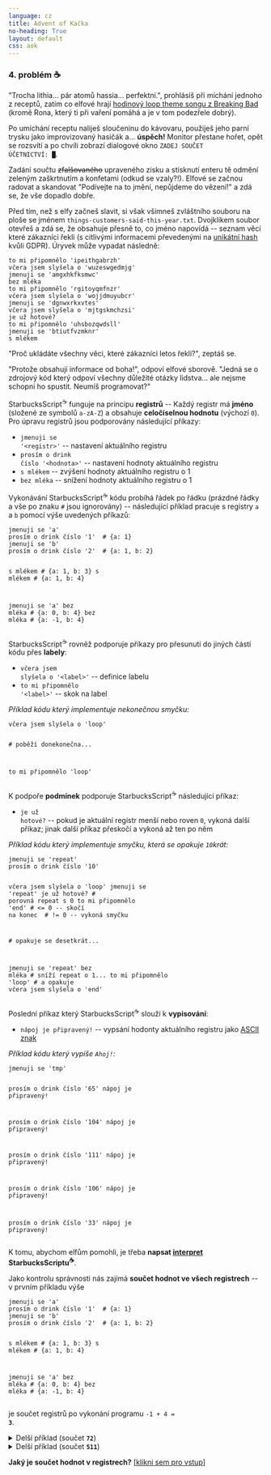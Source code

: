 ```yaml
---
language: cz
title: Advent of Kačka
no-heading: True
layout: default
css: aok
---
```


### 4. problém ☕
<span class="quote">"Trocha lithia... pár atomů hassia... perfektní."</span>, prohlásíš při míchání jednoho z receptů, zatím co elfové hrají [hodinový loop theme songu z Breaking Bad](https://www.youtube.com/watch?v=pYAGlaZGwBA) (kromě Rona, který ti při vaření pomáhá a je v tom podezřele dobrý).

Po umíchání receptu naliješ sloučeninu do kávovaru, použiješ jeho parní trysku jako improvizovaný hasičák a... **úspěch!**
Monitor přestane hořet, opět se rozsvítí a po chvíli zobrazí dialogové okno <code class="language-plaintext highlighter-rouge">ZADEJ SOUČET ÚČETNICTVÍ: <span class="blink">█</span></code>.

Zadání součtu ~~zfalšovaného~~ upraveného zisku a stisknutí enteru tě odmění zeleným zaškrtnutím a konfetami (odkud se vzaly?!).
Elfové se začnou radovat a skandovat <span class="quote">"Podívejte na to jmění, nepůjdeme do vězení!"</span> a zdá se, že vše dopadlo dobře.

Před tím, než s elfy začneš slavit, si však všimneš zvláštního souboru na ploše se jménem `things-customers-said-this-year.txt`.
Dvojklikem soubor otevřeš a zdá se, že obsahuje přesně to, co jméno napovídá -- seznam věcí které zákazníci řekli (s citlivými informacemi převedenými na [unikátní hash](https://en.wikipedia.org/wiki/Hash_function) kvůli GDPR). Úryvek může vypadat následně:

<div class="language-plaintext highlighter-rouge"><div class="highlight"><pre class="highlight"><code>to mi připomnělo <span class="orange">'ipeithgabrzh'</span>
včera jsem slyšela o <span class="orange">'wuzeswgedmjg'</span>
jmenuji se <span class="orange">'amgxhkfksmwc'</span>
bez mléka
to mi připomnělo <span class="orange">'rgitoyqmfnzr'</span>
včera jsem slyšela o <span class="orange">'wojjdmuyubcr'</span>
jmenuji se <span class="orange">'dgnwxrkxvtes'</span>
včera jsem slyšela o <span class="orange">'mjtgskmchzsi'</span>
je už hotové?
to mi připomnělo <span class="orange">'uhsbozqwdsll'</span>
jmenuji se <span class="orange">'btiutfvzmknr'</span>
s mlékem
</code></pre></div></div>

<span class="quote">"Proč ukládáte všechny věci, které zákazníci letos řekli?"</span>, zeptáš se.

<span class="quote">"Protože obsahují informace od boha!"</span>, odpoví elfové sborově. <span class="quote">"Jedná se o zdrojový kód který odpoví všechny důležité otázky lidstva... ale nejsme schopni ho spustit. Neumíš programovat?"</span>

<span class="s2">S</span><span class="s1">t</span><span class="s3">a</span><span class="s2">r</span><span class="s3">b</span><span class="s1">u</span><span class="s1">c</span><span class="s3">k</span><span class="s1">s</span><span class="s3">S</span><span class="s2">c</span><span class="s2">r</span><span class="s1">i</span><span class="s3">p</span><span class="s2">t</span><sup>☕</sup> funguje na principu **registrů** -- Každý registr má **jméno** (složené ze symbolů `a-zA-Z`) a obsahuje **celočíselnou hodnotu** (výchozí `0`).
Pro úpravu registrů jsou podporovány následující příkazy:
- <code class="language-plaintext highlighter-rouge">jmenuji se <span class="orange">'&lt;registr&gt;'</span></code> -- nastavení aktuálního registru
- <code class="language-plaintext highlighter-rouge">prosím o drink číslo <span class="orange">'&lt;hodnota&gt;'</span></code> -- nastavení hodnoty aktuálního registru
- `s mlékem` -- zvýšení hodnoty aktuálního registru o 1
- `bez mléka` -- snížení hodnoty aktuálního registru o 1

Vykonávání <span class="s2">S</span><span class="s1">t</span><span class="s3">a</span><span class="s2">r</span><span class="s3">b</span><span class="s1">u</span><span class="s1">c</span><span class="s3">k</span><span class="s1">s</span><span class="s3">S</span><span class="s2">c</span><span class="s2">r</span><span class="s1">i</span><span class="s3">p</span><span class="s2">t</span><sup>☕</sup> kódu probíhá řádek po řádku (prázdné řádky a vše po znaku <code class="language-plaintext highlighter-rouge"><span class="gray">#</span></code> jsou ignorovány) -- následující příklad pracuje s registry <code class="language-plaintext highlighter-rouge"><span class="orange">a</span></code> a <code class="language-plaintext highlighter-rouge"><span class="orange">b</span></code> pomocí výše uvedených příkazů:

<div class="language-plaintext highlighter-rouge"><div class="highlight"><pre class="highlight"><code>jmenuji se <span class="orange">'a'</span>
prosím o drink číslo <span class="orange">'1'</span><span class="gray">  # {a: 1}</span>
jmenuji se <span class="orange">'b'</span>
prosím o drink číslo <span class="orange">'2'</span><span class="gray">  # {a: 1, b: 2}</span>

s mlékem<span class="gray">            # {a: 1, b: 3}</span>
s mlékem<span class="gray">            # {a: 1, b: 4}</span>

jmenuji se <span class="orange">'a'</span>
bez mléka<span class="gray">           # {a: 0, b: 4}</span>
bez mléka<span class="gray">           # {a: -1, b: 4}</span>
</code></pre></div></div>


<span class="s2">S</span><span class="s1">t</span><span class="s3">a</span><span class="s2">r</span><span class="s3">b</span><span class="s1">u</span><span class="s1">c</span><span class="s3">k</span><span class="s1">s</span><span class="s3">S</span><span class="s2">c</span><span class="s2">r</span><span class="s1">i</span><span class="s3">p</span><span class="s2">t</span><sup>☕</sup> rovněž podporuje příkazy pro přesunutí do jiných částí kódu přes **labely**:
- <code class="language-plaintext highlighter-rouge">včera jsem slyšela o <span class="orange">'&lt;label&gt;'</span></code> -- definice labelu
- <code class="language-plaintext highlighter-rouge">to mi připomnělo <span class="orange">'&lt;label&gt;'</span></code> -- skok na label

_Příklad kódu který implementuje nekonečnou smyčku:_
<div class="language-plaintext highlighter-rouge"><div class="highlight"><pre class="highlight"><code>včera jsem slyšela o <span class="orange">'loop'</span>

<span class="gray"># poběží donekonečna...</span>

to mi připomnělo <span class="orange">'loop'</span>
</code></pre></div></div>


K podpoře **podmínek** podporuje <span class="s2">S</span><span class="s1">t</span><span class="s3">a</span><span class="s2">r</span><span class="s3">b</span><span class="s1">u</span><span class="s1">c</span><span class="s3">k</span><span class="s1">s</span><span class="s3">S</span><span class="s2">c</span><span class="s2">r</span><span class="s1">i</span><span class="s3">p</span><span class="s2">t</span><sup>☕</sup> následující příkaz:
- <code class="language-plaintext highlighter-rouge">je už hotové?</code> -- pokud je aktuální registr menší nebo roven `0`, vykoná další příkaz; jinak další příkaz přeskočí a vykoná až ten po něm

_Příklad kódu který implementuje smyčku, která se opakuje `10`krát:_
<div class="language-plaintext highlighter-rouge"><div class="highlight"><pre class="highlight"><code>jmenuji se <span class="orange">'repeat'</span>
prosím o drink číslo <span class="orange">'10'</span>

včera jsem slyšela o <span class="orange">'loop'</span>
jmenuji se <span class="orange">'repeat'</span>
je už hotové?<span class="gray">            # porovná repeat s 0</span>
to mi připomnělo <span class="orange">'end'</span><span class="gray">   # <= 0 -- skočí na konec</span>
<span class="gray">                         # != 0 -- vykoná smyčku</span>

<span class="gray"># opakuje se desetkrát...</span>

jmenuji se <span class="orange">'repeat'</span>
bez mléka<span class="gray">                # sníží repeat o 1...</span>
to mi připomnělo <span class="orange">'loop'</span><span class="gray">  # a opakuje</span>
včera jsem slyšela o <span class="orange">'end'</span>
</code></pre></div></div>

Poslední příkaz který <span class="s2">S</span><span class="s1">t</span><span class="s3">a</span><span class="s2">r</span><span class="s3">b</span><span class="s1">u</span><span class="s1">c</span><span class="s3">k</span><span class="s1">s</span><span class="s3">S</span><span class="s2">c</span><span class="s2">r</span><span class="s1">i</span><span class="s3">p</span><span class="s2">t</span><sup>☕</sup> slouží k **vypisování**:
- `nápoj je připravený!` -- vypsání hodonty aktuálního registru jako [ASCII znak](https://www.asciitable.com/)

_Příklad kódu který vypíše `Ahoj!`:_
<div class="language-plaintext highlighter-rouge"><div class="highlight"><pre class="highlight"><code>jmenuji se <span class="orange">'tmp'</span>

prosím o drink číslo <span class="orange">'65'</span>
nápoj je připravený!

prosím o drink číslo <span class="orange">'104'</span>
nápoj je připravený!

prosím o drink číslo <span class="orange">'111'</span>
nápoj je připravený!

prosím o drink číslo <span class="orange">'106'</span>
nápoj je připravený!

prosím o drink číslo <span class="orange">'33'</span>
nápoj je připravený!
</code></pre></div></div>

K tomu, abychom elfům pomohli, je třeba **napsat [interpret](https://en.wikipedia.org/wiki/Interpreter_(computing)) <span class="s2">S</span><span class="s1">t</span><span class="s3">a</span><span class="s2">r</span><span class="s3">b</span><span class="s1">u</span><span class="s1">c</span><span class="s3">k</span><span class="s1">s</span><span class="s3">S</span><span class="s2">c</span><span class="s2">r</span><span class="s1">i</span><span class="s3">p</span><span class="s2">t</span><span class="s1">u</span><sup>☕</sup>**.

Jako kontrolu správnosti nás zajímá **součet hodnot ve všech registrech** -- v prvním příkladu výše

<div class="language-plaintext highlighter-rouge"><div class="highlight"><pre class="highlight"><code>jmenuji se <span class="orange">'a'</span>
prosím o drink číslo <span class="orange">'1'</span><span class="gray">  # {a: 1}</span>
jmenuji se <span class="orange">'b'</span>
prosím o drink číslo <span class="orange">'2'</span><span class="gray">  # {a: 1, b: 2}</span>

s mlékem<span class="gray">            # {a: 1, b: 3}</span>
s mlékem<span class="gray">            # {a: 1, b: 4}</span>

jmenuji se <span class="orange">'a'</span>
bez mléka<span class="gray">           # {a: 0, b: 4}</span>
bez mléka<span class="gray">           # {a: -1, b: 4}</span>
</code></pre></div></div>

je součet registrů po vykonání programu <code class="language-plaintext highlighter-rouge">-1 + 4 = <strong>3</strong></code>.

<details closed>
<summary class="code-summary">Delší příklad (součet <code class="language-plaintext highlighter-rouge"><strong>72</strong></code>)</summary>
<div class="language-plaintext highlighter-rouge"><div class="highlight"><pre class="highlight"><code>jmenuji se <span class="orange">'a'</span>
prosím o drink číslo <span class="orange">'13'</span>
jmenuji se <span class="orange">'b'</span>
prosím o drink číslo <span class="orange">'23'</span>
jmenuji se <span class="orange">'a'</span>
včera jsem slyšela o <span class="orange">'pevqaemvwrft'</span>
je už hotové?
to mi připomnělo <span class="orange">'jflwpkomzosi'</span>
jmenuji se <span class="orange">'anptntmxyuok'</span>
s mlékem
jmenuji se <span class="orange">'iifqkmepnkss'</span>
s mlékem
jmenuji se <span class="orange">'a'</span>
bez mléka
to mi připomnělo <span class="orange">'pevqaemvwrft'</span>
včera jsem slyšela o <span class="orange">'jflwpkomzosi'</span>
jmenuji se <span class="orange">'iifqkmepnkss'</span>
včera jsem slyšela o <span class="orange">'rhscokpgabei'</span>
je už hotové?
to mi připomnělo <span class="orange">'zsrwxplwobev'</span>
jmenuji se 'a'
s mlékem
jmenuji se <span class="orange">'iifqkmepnkss'</span>
bez mléka
to mi připomnělo <span class="orange">'rhscokpgabei'</span>
včera jsem slyšela o <span class="orange">'zsrwxplwobev'</span>
jmenuji se <span class="orange">'b'</span>
včera jsem slyšela o <span class="orange">'sbkfniurfdby'</span>
je už hotové?
to mi připomnělo <span class="orange">'ywqllehpdnno'</span>
jmenuji se <span class="orange">'mlwvnxmwqvii'</span>
s mlékem
jmenuji se <span class="orange">'ohejeomwfdmv'</span>
s mlékem
jmenuji se <span class="orange">'b'</span>
bez mléka
to mi připomnělo <span class="orange">'sbkfniurfdby'</span>
včera jsem slyšela o <span class="orange">'ywqllehpdnno'</span>
jmenuji se <span class="orange">'ohejeomwfdmv'</span>
včera jsem slyšela o <span class="orange">'otpxxhoramee'</span>
je už hotové?
to mi připomnělo <span class="orange">'lqhkfxumvhck'</span>
jmenuji se <span class="orange">'b'</span>
s mlékem
jmenuji se <span class="orange">'ohejeomwfdmv'</span>
bez mléka
to mi připomnělo <span class="orange">'otpxxhoramee'</span>
včera jsem slyšela o <span class="orange">'lqhkfxumvhck'</span>
jmenuji se <span class="orange">'anptntmxyuok'</span>
včera jsem slyšela o <span class="orange">'lxzwxusbwsrs'</span>
je už hotové?
to mi připomnělo <span class="orange">'rqdsldqxjpep'</span>
jmenuji se <span class="orange">'c'</span>
s mlékem
jmenuji se <span class="orange">'anptntmxyuok'</span>
bez mléka
to mi připomnělo <span class="orange">'lxzwxusbwsrs'</span>
včera jsem slyšela o <span class="orange">'rqdsldqxjpep'</span>
jmenuji se <span class="orange">'mlwvnxmwqvii'</span>
včera jsem slyšela o <span class="orange">'bsmkdxgugksm'</span>
je už hotové?
to mi připomnělo <span class="orange">'mnxnsyqzimpz'</span>
jmenuji se <span class="orange">'c'</span>
s mlékem
jmenuji se <span class="orange">'mlwvnxmwqvii'</span>
bez mléka
to mi připomnělo <span class="orange">'bsmkdxgugksm'</span>
včera jsem slyšela o <span class="orange">'mnxnsyqzimpz'</span>
</code></pre></div></div>
</details>

<details closed>
<summary class="code-summary">Delší příklad (součet <code class="language-plaintext highlighter-rouge"><strong>511</strong></code>)</summary>
<div class="language-plaintext highlighter-rouge"><div class="highlight"><pre class="highlight"><code>jmenuji se <span class="orange">'a'</span>
prosím o drink číslo <span class="orange">'31'</span>
jmenuji se <span class="orange">'b'</span>
prosím o drink číslo <span class="orange">'15'</span>
jmenuji se <span class="orange">'a'</span>
včera jsem slyšela o <span class="orange">'pquriqsakjcw'</span>
je už hotové?
to mi připomnělo <span class="orange">'zubvlqjhepfj'</span>
jmenuji se <span class="orange">'uulirflbxacn'</span>
s mlékem
jmenuji se <span class="orange">'lfdanbhjukon'</span>
s mlékem
jmenuji se <span class="orange">'a'</span>
bez mléka
to mi připomnělo <span class="orange">'pquriqsakjcw'</span>
včera jsem slyšela o <span class="orange">'zubvlqjhepfj'</span>
jmenuji se <span class="orange">'lfdanbhjukon'</span>
včera jsem slyšela o <span class="orange">'jphgxzmdpuyr'</span>
je už hotové?
to mi připomnělo <span class="orange">'qedplpwztabs'</span>
jmenuji se <span class="orange">'a'</span>
s mlékem
jmenuji se <span class="orange">'lfdanbhjukon'</span>
bez mléka
to mi připomnělo <span class="orange">'jphgxzmdpuyr'</span>
včera jsem slyšela o <span class="orange">'qedplpwztabs'</span>
jmenuji se <span class="orange">'uulirflbxacn'</span>
včera jsem slyšela o <span class="orange">'asqtsghtgkas'</span>
je už hotové?
to mi připomnělo <span class="orange">'ffawqnnhueba'</span>
jmenuji se <span class="orange">'b'</span>
včera jsem slyšela o <span class="orange">'wzcojumqmgzt'</span>
je už hotové?
to mi připomnělo <span class="orange">'dntlziohmfmh'</span>
jmenuji se <span class="orange">'ppurhazpnlxp'</span>
s mlékem
jmenuji se <span class="orange">'vdyvlqpaadve'</span>
s mlékem
jmenuji se <span class="orange">'b'</span>
bez mléka
to mi připomnělo <span class="orange">'wzcojumqmgzt'</span>
včera jsem slyšela o <span class="orange">'dntlziohmfmh'</span>
jmenuji se <span class="orange">'vdyvlqpaadve'</span>
včera jsem slyšela o <span class="orange">'wivztxncamjy'</span>
je už hotové?
to mi připomnělo <span class="orange">'nbnzljwchvus'</span>
jmenuji se <span class="orange">'b'</span>
s mlékem
jmenuji se <span class="orange">'vdyvlqpaadve'</span>
bez mléka
to mi připomnělo <span class="orange">'wivztxncamjy'</span>
včera jsem slyšela o <span class="orange">'nbnzljwchvus'</span>
jmenuji se <span class="orange">'ppurhazpnlxp'</span>
včera jsem slyšela o <span class="orange">'icqduxarnwzq'</span>
je už hotové?
to mi připomnělo <span class="orange">'kaliojfxerie'</span>
jmenuji se <span class="orange">'c'</span>
s mlékem
jmenuji se <span class="orange">'ppurhazpnlxp'</span>
bez mléka
to mi připomnělo <span class="orange">'icqduxarnwzq'</span>
včera jsem slyšela o <span class="orange">'kaliojfxerie'</span>
jmenuji se <span class="orange">'uulirflbxacn'</span>
bez mléka
to mi připomnělo <span class="orange">'asqtsghtgkas'</span>
včera jsem slyšela o <span class="orange">'ffawqnnhueba'</span>
</code></pre></div></div>
</details>

**Jaký je součet hodnot v registrech?** [[klikni sem pro vstup](/aok/things-customers-said-this-year.txt)]
